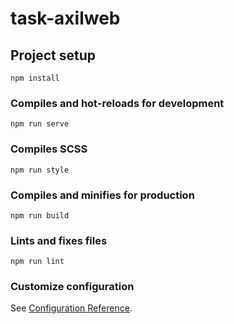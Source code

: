 # task-axilweb

## Project setup
```
npm install
```

### Compiles and hot-reloads for development
```
npm run serve
```

### Compiles SCSS
```
npm run style
```

### Compiles and minifies for production
```
npm run build
```

### Lints and fixes files
```
npm run lint
```

### Customize configuration
See [Configuration Reference](https://cli.vuejs.org/config/).
